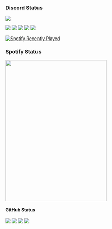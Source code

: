 ### Discord Status
<a href="https://discord.com/users/1209936797375926333">
   <img src="https://lanyard.kyrie25.me/api/1209936797375926333?waveColor=8B8BFA&waveSpotifyColor=B48EF7&gradient=7E37F9-B48EF7-E568C4&imgStyle=square"/>

[![](https://raw.githubusercontent.com/rucykun/rucykun/master/profile-summary-card-output/nord_dark/0-profile-details.svg)](https://github.com/rucykun/rucykun/tree/master/profile-summary-card-output)
[![](https://raw.githubusercontent.com/rucykun/rucykun/master/profile-summary-card-output/nord_dark/1-repos-per-language.svg)](https://github.com/rucykun/rucykun/tree/master/profile-summary-card-output) [![](https://raw.githubusercontent.com/rucykun/rucykun/master/profile-summary-card-output/nord_dark/2-most-commit-language.svg)](https://github.com/rucykun/rucykun/tree/master/profile-summary-card-output)
[![](https://raw.githubusercontent.com/rucykun/rucykun/master/profile-summary-card-output/nord_dark/3-stats.svg)](https://github.com/SlashNephy/SlashNephy/tree/master/profile-summary-card-output) [![](https://raw.githubusercontent.com/rucykun/rucykun/master/profile-summary-card-output/nord_dark/4-productive-time.svg)](https://github.com/rucykun/rucykun/tree/master/profile-summary-card-output)

[![Spotify Recently Played](https://spotify-recently-played-readme.vercel.app/api?user=v1h824j8sxke430y505vk0wu8&count=5&unique=on)](https://www.last.fm/ja/user/AsteriaNocturna)

### Spotify Status
<p align="left">
  <img width="320" height="445" src="https://spotify-github-profile.vercel.app/api/view?uid=31d76ptpo5wxjtdpfgp5pnzkcxna&cover_image=true&theme=default&bar_color=ff0000&bar_color_cover=true">

#### GitHub Status
![](http://github-profile-summary-cards.vercel.app/api/cards/most-commit-language?username=rucykun&theme=2077)
![](http://github-profile-summary-cards.vercel.app/api/cards/repos-per-language?username=rucykun&theme=2077)
![](http://github-profile-summary-cards.vercel.app/api/cards/productive-time?username=rucykun&theme=2077)
![](http://github-profile-summary-cards.vercel.app/api/cards/stats?username=rucykun&theme=2077)
